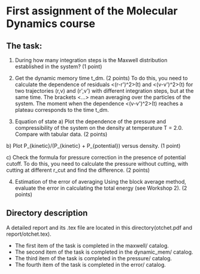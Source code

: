 # First assignment of the Molecular Dynamics course

## The task:

1) During how many integration steps is the Maxwell distribution established in the system? (1 point)

2) Get the dynamic memory time t_dm. (2 points)
To do this, you need to calculate the dependence of residuals <(r-r')^2>(t) and <(v-v')^2>(t) for two trajectories (r,v) and (r',v') with different integration steps, but at the same time. The brackets <...> mean averaging over the particles of the system. The moment when the dependence <(v-v')^2>(t) reaches a plateau corresponds to the time t_dm.

3) Equation of state
a) Plot the dependence of the pressure and compressibility of the system on the density at temperature T = 2.0. Compare with tabular data. (2 points)

b) Plot P_{kinetic}/(P_{kinetic} + P_{potential}) versus density. (1 point)

c) Check the formula for pressure correction in the presence of potential cutoff. To do this, you need to calculate the pressure without cutting, with cutting at different r_cut and find the difference. (2 points)

4) Estimation of the error of averaging
Using the block average method, evaluate the error in calculating the total energy (see Workshop 2). (2 points)

## Directory description

A detailed report and its .tex file are located in this directory(otchet.pdf and report/otchet.tex).
* The first item of the task is completed in the maxwell/ catalog.
* The second item of the task is completed in the dynamic_mem/ catalog.
* The third item of the task is completed in the pressure/ catalog.
* The fourth item of the task is completed in the error/ catalog.
